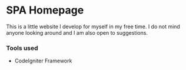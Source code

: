 # SPA Homepage

This is a little website I develop for myself in my free time. I do not mind anyone looking around and I am also open to suggestions.

### Tools used

* CodeIgniter Framework
  
